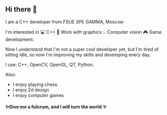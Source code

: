## Hi there 👋

I am a C++ developer from FSUE SPE GAMMA, Moscow

I'm interested in 💻 C++ 📌 Work with graphics 💡 Computer vision 🎮 Game development.

Now I understand that I'm not a super cool developer yet, but I'm tired of sitting idle, so now I'm improving my skills and developing every day.

I use: C++, OpenCV, OpenGL, QT, Python.

Also:
* I enjoy playing chess.
* I enjoy 2d design
* I enjoy computer games


#### ✨Give me a fulcrum, and I will turn the world.✨
